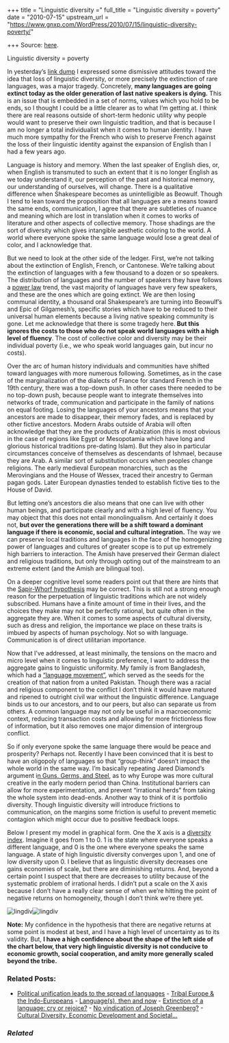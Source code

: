 +++
title = "Linguistic diversity ="
full_title = "Linguistic diversity = poverty"
date = "2010-07-15"
upstream_url = "https://www.gnxp.com/WordPress/2010/07/15/linguistic-diversity-poverty/"

+++
Source: [here](https://www.gnxp.com/WordPress/2010/07/15/linguistic-diversity-poverty/).

Linguistic diversity = poverty

In yesterday’s [link dump](http://blogs.discovermagazine.com/gnxp/2010/07/daily-data-dump-wednesday-10/) I expressed some dismissive attitudes toward the idea that loss of linguistic diversity, or more precisely the extinction of rare languages, was a major tragedy. Concretely, **many languages are going extinct today as the older generation of last native speakers is dying.** This is an issue that is embedded in a set of norms, values which you hold to be ends, so I thought I could be a little clearer as to what I’m getting at. I think there are real reasons outside of short-term hedonic utility why people would want to preserve their own linguistic tradition, and that is because I am no longer a total individualist when it comes to human identity. I have much more sympathy for the French who wish to preserve French against the loss of their linguistic identity against the expansion of English than I had a few years ago.

Language is history and memory. When the last speaker of English dies, or, when English is transmuted to such an extent that it is no longer English as we today understand it, our perception of the past and historical memory, our understanding of ourselves, will change. There is a qualitative difference when Shakespeare becomes as unintelligible as Beowulf. Though I tend to lean toward the proposition that all languages are a means toward the same ends, communication, I agree that there are subtleties of nuance and meaning which are lost in translation when it comes to works of literature and other aspects of collective memory. Those shadings are the sort of diversity which gives intangible aesthetic coloring to the world. A world where everyone spoke the same language would lose a great deal of color, and I acknowledge that.

  
But we need to look at the other side of the ledger. First, we’re not talking about the extinction of English, French, or Cantonese. We’re talking about the extinction of languages with a few thousand to a dozen or so speakers. The distribution of languages and the number of speakers they have follows a [power law](https://en.wikipedia.org/wiki/Power_law) trend, the vast majority of languages have very few speakers, and these are the ones which are going extinct. We are then losing communal identity, a thousand oral Shakespeare’s are turning into Beowulf’s and Epic of Gilgamesh’s, specific stories which have to be reduced to their universal human elements because a living native speaking community is gone. Let me acknowledge that there is some tragedy here. **But this ignores the costs to those who do not speak world languages with a high level of fluency**. The cost of collective color and diversity may be their individual poverty (i.e., we who speak world languages gain, but incur no costs).

Over the arc of human history individuals and communities have shifted toward languages with more numerous following. Sometimes, as in the case of the marginalization of the dialects of France for standard French in the 19th century, there was a top-down push. In other cases there needed to be no top-down push, because people want to integrate themselves into networks of trade, communication and participate in the family of nations on equal footing. Losing the languages of your ancestors means that your ancestors are made to disappear, their memory fades, and is replaced by other fictive ancestors. Modern Arabs outside of Arabia will often acknowledge that they are the products of Arabization (this is most obvious in the case of regions like Egypt or Mesopotamia which have long and glorious historical traditions pre-dating Islam). But they also in particular circumstances conceive of themselves as descendants of Ishmael, because they are Arab. A similar sort of substitution occurs when peoples change religions. The early medieval European monarchies, such as the Merovingians and the House of Wessex, traced their ancestry to German pagan gods. Later European dynasties tended to establish fictive ties to the House of David.

But letting one’s ancestors die also means that one can live with other human beings, and participate clearly and with a high level of fluency. You may object that this does not entail monolingualism. And certainly it does not, **but over the generations there will be a shift toward a dominant language if there is economic, social and cultural integration.** The way we can preserve local traditions and languages in the face of the homogenizing power of languages and cultures of greater scope is to put up extremely high barriers to interaction. The Amish have preserved their German dialect and religious traditions, but only through opting out of the mainstream to an extreme extent (and the Amish are bilingual too).

On a deeper cognitive level some readers point out that there are hints that the [Sapir-Whorf hypothesis](https://en.wikipedia.org/wiki/Linguistic_relativity) may be correct. This is still not a strong enough reason for the perpetuation of linguistic traditions which are not widely subscribed. Humans have a finite amount of time in their lives, and the choices they make may not be perfectly rational, but quite often in the aggregate they are. When it comes to some aspects of cultural diversity, such as dress and religion, the importance we place on these traits is imbued by aspects of human psychology. Not so with language. Communication is of direct utilitarian importance.

Now that I’ve addressed, at least minimally, the tensions on the macro and micro level when it comes to linguistic preference, I want to address the aggregate gains to linguistic uniformity. My family is from Bangladesh, which had a [“language movement”](https://en.wikipedia.org/wiki/Bengali_Language_Movement), which served as the seeds for the creation of that nation from a united Pakistan. Though there was a racial and religious component to the conflict I don’t think it would have matured and ripened to outright civil war without the linguistic difference. Language binds us to our ancestors, and to our peers, but also can separate us from others. A common language may not only be useful in a macroeconomic context, reducing transaction costs and allowing for more frictionless flow of information, but it also removes one major dimension of intergroup conflict.

So if only everyone spoke the same language there would be peace and prosperity? Perhaps not. Recently I have been convinced that it is best to have an oligopoly of languages so that “group-think” doesn’t impact the whole world in the same way. I’m basically repeating Jared Diamond’s argument i[n Guns, Germs, and Steel](https://www.amazon.com/exec/obidos/ASIN/0393317552/geneexpressio-20), as to why Europe was more cultural creative in the early modern period than China. Institutional barriers can allow for more experimentation, and prevent “irrational herds” from taking the whole system into dead-ends. Another way to think of it is portfolio diversity. Though linguistic diversity will introduce frictions to communication, on the margins some friction is useful to prevent memetic contagion which might occur due to positive feedback loops.

Below I present my model in graphical form. One the X axis is a [diversity index](https://en.wikipedia.org/wiki/Diversity_index#Simpson.27s_diversity_index). Imagine it goes from 1 to 0. 1 is the state where everyone speaks a different language, and 0 is the one where everyone speaks the same language. A state of high linguistic diversity converges upon 1, and one of low diversity upon 0. I believe that as linguistic diversity decreases one gains economies of scale, but there are diminishing returns. And, beyond a certain point I suspect that there are decreases to utility because of the systematic problem of irrational herds. I didn’t put a scale on the X axis because I don’t have a really clear sense of when we’re hitting the point of negative returns on homogeneity, though I don’t think we’re there yet.

![lingdiv](https://i0.wp.com/blogs.discovermagazine.com/gnxp/files/2010/07/lingdiv1.png?resize=600%2C580)![lingdiv](https://i0.wp.com/blogs.discovermagazine.com/gnxp/files/2010/07/lingdiv1.png?resize=600%2C580)

**Note:** My confidence in the hypothesis that there are negative returns at some point is modest at best, and I have a high level of uncertainty as to its validity. But, **I have a high confidence about the shape of the left side of the chart below, that very high linguistic diversity is not conducive to economic growth, social cooperation, and amity more generally scaled beyond the tribe.**

### Related Posts:

- [Political unification leads to the spread of
  languages](https://www.gnxp.com/WordPress/2009/04/21/political-unification-leads-to-the-spread-of-languages/) - [Tribal Europe & the
  Indo-Europeans](https://www.gnxp.com/WordPress/2009/01/08/tribal-europe-the-indo-europeans/) - [Language(s), then and
  now](https://www.gnxp.com/WordPress/2009/10/20/language-s-then-and-now/) - [Extinction of a language: cry or
  rejoice?](https://www.gnxp.com/WordPress/2007/09/19/extinction-of-a-language-cry-or-rejoice/) - [No vindication of Joseph
  Greenberg?](https://www.gnxp.com/WordPress/2012/07/25/no-vindication-of-joseph-greenberg/) - [Cultural Diversity, Economic Development and
  Societal…](https://www.gnxp.com/WordPress/2010/07/25/cultural-diversity-economic-development-and-societal-instability/)

### *Related*

[](https://www.addtoany.com/add_to/facebook?linkurl=https%3A%2F%2Fwww.gnxp.com%2FWordPress%2F2010%2F07%2F15%2Flinguistic-diversity-poverty%2F&linkname=Linguistic%20diversity%20%3D%20poverty "Facebook")[](https://www.addtoany.com/add_to/twitter?linkurl=https%3A%2F%2Fwww.gnxp.com%2FWordPress%2F2010%2F07%2F15%2Flinguistic-diversity-poverty%2F&linkname=Linguistic%20diversity%20%3D%20poverty "Twitter")[](https://www.addtoany.com/add_to/email?linkurl=https%3A%2F%2Fwww.gnxp.com%2FWordPress%2F2010%2F07%2F15%2Flinguistic-diversity-poverty%2F&linkname=Linguistic%20diversity%20%3D%20poverty "Email")[](https://www.addtoany.com/share)
